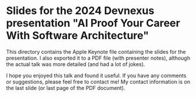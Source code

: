 # Slides for the 2024 Devnexus presentation "AI Proof Your Career With Software Architecture"

This directory contains the Apple Keynote file containing the slides for the presentation. I also exported it to a PDF file (with presenter notes), although the actual talk was more detailed (and had a lot of jokes).

I hope you enjoyed this talk and found it useful. If you have any comments or suggestions, please feel free to contact me! My contact information is on the last slide (or last page of the PDF document).
